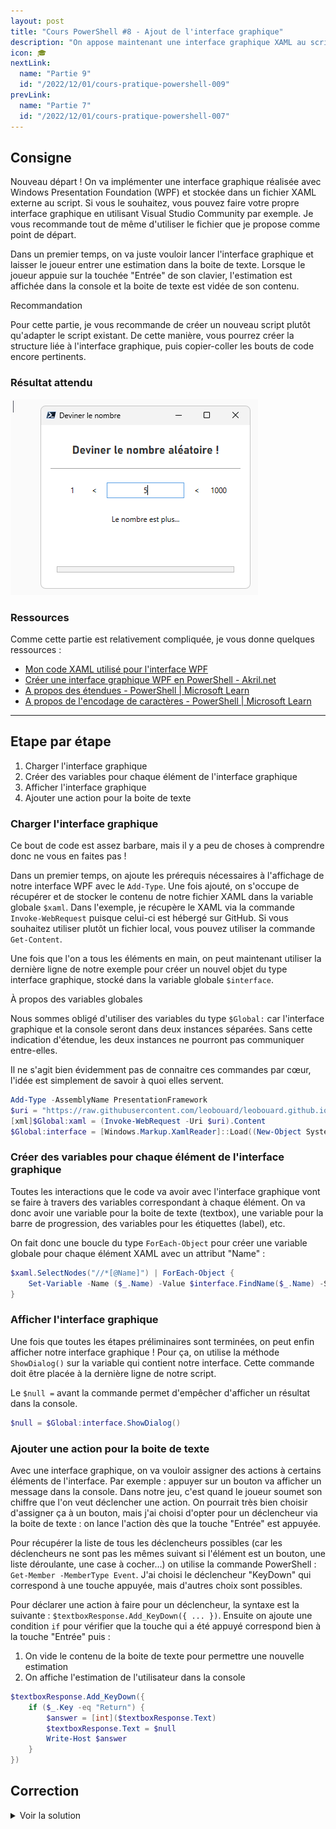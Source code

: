 ```yaml
---
layout: post
title: "Cours PowerShell #8 - Ajout de l'interface graphique"
description: "On appose maintenant une interface graphique XAML au script PowerShell et on adapte le script existant pour convenir à ce changement"
icon: 🎓
nextLink:
  name: "Partie 9"
  id: "/2022/12/01/cours-pratique-powershell-009"
prevLink:
  name: "Partie 7"
  id: "/2022/12/01/cours-pratique-powershell-007"
---
```


## Consigne

Nouveau départ ! On va implémenter une interface graphique réalisée avec Windows Presentation Foundation (WPF) et stockée dans un fichier XAML externe au script. Si vous le souhaitez, vous pouvez faire votre propre interface graphique en utilisant Visual Studio Community par exemple. Je vous recommande tout de même d'utiliser le fichier que je propose comme point de départ.

Dans un premier temps, on va juste vouloir lancer l'interface graphique et laisser le joueur entrer une estimation dans la boite de texte. Lorsque le joueur appuie sur la touchée "Entrée" de son clavier, l'estimation est affichée dans la console et la boite de texte est vidée de son contenu.

<div class="information">
  <span>Recommandation</span>
  <p>Pour cette partie, je vous recommande de créer un nouveau script plutôt qu'adapter le script existant. De cette manière, vous pourrez créer la structure liée à l'interface graphique, puis copier-coller les bouts de code encore pertinents.</p>
</div>

### Résultat attendu

![Démonstration du résultat attendu pour la partie 8](/assets/images/resultat-partie-8.webp)

### Ressources

Comme cette partie est relativement compliquée, je vous donne quelques ressources :

- [Mon code XAML utilisé pour l'interface WPF](https://github.com/leobouard/leobouard.github.io/blob/main/assets/files/interface.xaml)
- [Créer une interface graphique WPF en PowerShell - Akril.net](https://akril.net/creer-une-interface-graphique-wpf-en-powershell/)
- [A propos des étendues - PowerShell \| Microsoft Learn](https://learn.microsoft.com/powershell/module/microsoft.powershell.core/about/about_scopes)
- [A propos de l'encodage de caractères - PowerShell \| Microsoft Learn](https://learn.microsoft.com/powershell/module/microsoft.powershell.core/about/about_character_encoding)

---

## Etape par étape

1. Charger l'interface graphique
2. Créer des variables pour chaque élément de l'interface graphique
3. Afficher l'interface graphique
4. Ajouter une action pour la boite de texte

### Charger l'interface graphique

Ce bout de code est assez barbare, mais il y a peu de choses à comprendre donc ne vous en faites pas !

Dans un premier temps, on ajoute les prérequis nécessaires à l'affichage de notre interface WPF avec le `Add-Type`. Une fois ajouté, on s'occupe de récupérer et de stocker le contenu de notre fichier XAML dans la variable globale `$xaml`. Dans l'exemple, je récupère le XAML via la commande `Invoke-WebRequest` puisque celui-ci est hébergé sur GitHub. Si vous souhaitez utiliser plutôt un fichier local, vous pouvez utiliser la commande `Get-Content`.

Une fois que l'on a tous les éléments en main, on peut maintenant utiliser la dernière ligne de notre exemple pour créer un nouvel objet du type interface graphique, stocké dans la variable globale `$interface`.

<div class="information">
  <span>À propos des variables globales</span>
  <p>Nous sommes obligé d'utiliser des variables du type <code>$Global:</code> car l'interface graphique et la console seront dans deux instances séparées. Sans cette indication d'étendue, les deux instances ne pourront pas communiquer entre-elles.</p>
</div>

Il ne s'agit bien évidemment pas de connaitre ces commandes par cœur, l'idée est simplement de savoir à quoi elles servent.

```powershell
Add-Type -AssemblyName PresentationFramework
$uri = "https://raw.githubusercontent.com/leobouard/leobouard.github.io/main/assets/files/interface.xaml"
[xml]$Global:xaml = (Invoke-WebRequest -Uri $uri).Content
$Global:interface = [Windows.Markup.XamlReader]::Load((New-Object System.Xml.XmlNodeReader $xaml))
```

### Créer des variables pour chaque élément de l'interface graphique

Toutes les interactions que le code va avoir avec l'interface graphique vont se faire à travers des variables correspondant à chaque élément. On va donc avoir une variable pour la boite de texte (textbox), une variable pour la barre de progression, des variables pour les étiquettes (label), etc.

On fait donc une boucle du type `ForEach-Object` pour créer une variable globale pour chaque élément XAML avec un attribut "Name" :

```powershell
$xaml.SelectNodes("//*[@Name]") | ForEach-Object { 
    Set-Variable -Name ($_.Name) -Value $interface.FindName($_.Name) -Scope Global
}
```

### Afficher l'interface graphique

Une fois que toutes les étapes préliminaires sont terminées, on peut enfin afficher notre interface graphique ! Pour ça, on utilise la méthode `ShowDialog()` sur la variable qui contient notre interface. Cette commande doit être placée à la dernière ligne de notre script.

Le `$null =` avant la commande permet d'empêcher d'afficher un résultat dans la console.

```powershell
$null = $Global:interface.ShowDialog()
```

### Ajouter une action pour la boite de texte

Avec une interface graphique, on va vouloir assigner des actions à certains éléments de l'interface. Par exemple : appuyer sur un bouton va afficher un message dans la console. Dans notre jeu, c'est quand le joueur soumet son chiffre que l'on veut déclencher une action. On pourrait très bien choisir d'assigner ça à un bouton, mais j'ai choisi d'opter pour un déclencheur via la boite de texte : on lance l'action dès que la touche "Entrée" est appuyée.

Pour récupérer la liste de tous les déclencheurs possibles (car les déclencheurs ne sont pas les mêmes suivant si l'élément est un bouton, une liste déroulante, une case à cocher…) on utilise la commande PowerShell : `Get-Member -MemberType Event`. J'ai choisi le déclencheur "KeyDown" qui correspond à une touche appuyée, mais d'autres choix sont possibles.

Pour déclarer une action à faire pour un déclencheur, la syntaxe est la suivante : `$textboxResponse.Add_KeyDown({ ... })`. Ensuite on ajoute une condition `if` pour vérifier que la touche qui a été appuyé correspond bien à la touche "Entrée" puis :

1. On vide le contenu de la boite de texte pour permettre une nouvelle estimation
2. On affiche l'estimation de l'utilisateur dans la console

```powershell
$textboxResponse.Add_KeyDown({
    if ($_.Key -eq "Return") {
        $answer = [int]($textboxResponse.Text)
        $textboxResponse.Text = $null
        Write-Host $answer
    }
})
```

## Correction

<details>
    <summary>Voir la solution</summary>
    <a href="https://github.com/leobouard/leobouard.github.io/blob/main/assets/scripts/cours-pratique-powershell-008.ps1">cours-pratique-powershell-008.ps1</a>
</details>